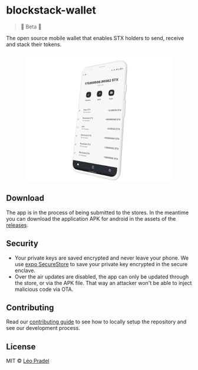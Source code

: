 # blockstack-wallet

> 🚧 Beta 🚧

The open source mobile wallet that enables STX holders to send, receive and stack their tokens.

<p align="center">
  <img  src="docs-assets/dashbaord.png" alt="dasboard" height="350">
</p>

## Download

The app is in the process of being submitted to the stores. In the meantime you can download the application APK for android in the assets of the [releases](https://github.com/pradel/blockstack-wallet/releases).

## Security

- Your private keys are saved encrypted and never leave your phone. We use [expo SecureStore](https://docs.expo.io/versions/latest/sdk/securestore/) to save your private key encrypted in the secure enclave.
- Over the air updates are disabled, the app can only be updated through the store, or via the APK file. That way an attacker won't be able to inject malicious code via OTA.

## Contributing

Read our [contributing guide](CONTRIBUTING.md) to see how to locally setup the repository and see our development process.

## License

MIT © [Léo Pradel](https://www.leopradel.com/)

